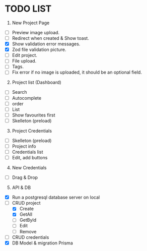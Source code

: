 # TODO LIST

1. New Project Page
- [ ] Preview image upload.
- [ ] Redirect when created & Show toast.
- [x] Show validation error messages.
- [x] Zod file validation picture.
- [ ] Edit project.
- [ ] File upload.
- [ ] Tags.
- [ ] Fix error if no image is uploaded, it should be an optional field.

2. Project list (Dashboard)
- [ ] Search
- [ ] Autocomplete
- [ ] order 
- [ ] List
- [ ] Show favourites first
- [ ] Skelleton (preload)

3. Project Credentials
- [ ] Skelleton (preload)
- [ ] Project info
- [ ] Credentials list
- [ ] Edit, add buttons

4. New Credentials
- [ ] Drag & Drop 

5. API & DB
- [x] Run a postgresql database server on local
- [ ] CRUD project  
    - [x] Create
    - [x] GetAll
    - [ ] GetById
    - [ ] Edit
    - [ ] Remove
- [ ] CRUD credentials
- [x] DB Model & migration Prisma